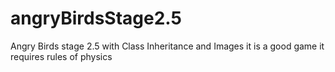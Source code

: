 # angryBirdsStage2.5
Angry Birds stage 2.5 with Class Inheritance and Images
it is a good game
it requires rules of physics